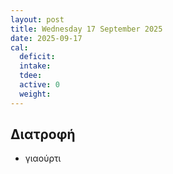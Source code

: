 ```yaml
---
layout: post
title: Wednesday 17 September 2025
date: 2025-09-17
cal:
  deficit: 
  intake: 
  tdee: 
  active: 0
  weight: 
---
```


## Διατροφή

- γιαούρτι

<!---  ![pic](/pics/2025-09-17/yogurt.jpg)<br> -->
